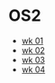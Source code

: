 # OS2

- [wk 01](./wk01/wk01.md)
- [wk 02](./wk02/wk02.md)
- [wk 03](./wk03/wk03.md)
- [wk 04](./wk04/wk04.md)
